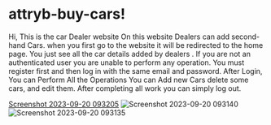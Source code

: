# attryb-buy-cars!
Hi, This is the car Dealer website On this website Dealers can add second-hand Cars. when you first go to the website it will be redirected to the home page. You just see all the car details added by dealers . If you are not an authenticated user you are unable to perform any operation. You must register first and then log in with the same email and password. After Login, You can Perform All the Operations You can Add new Cars delete some cars, and edit them. After completing all work you can simply log out.   

[Screenshot 2023-09-20 093205](https://github.com/jitendra4545/attryb-buy-cars/assets/107980469/e7948138-7cb8-4685-85bc-06c69e7c68e1)
![Screenshot 2023-09-20 093140](https://github.com/jitendra4545/attryb-buy-cars/assets/107980469/f613f61e-1b15-4d8a-86c7-88c5be0f03b1)
![Screenshot 2023-09-20 093135](https://github.com/jitendra4545/attryb-buy-cars/assets/107980469/986fc9a4-f7ed-4e44-83dd-9636d623f1ba)
